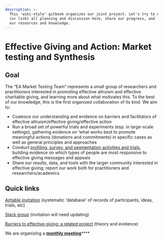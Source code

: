 ```yaml
---
description: >-
  This 'wiki-style' gitbook organizes our joint project. Let's try to organize
  (or link) all planning and discussion here, share our progress, and 'curate'
  our resources and knowledge.
---
```


# Effective Giving and Action: Market testing and Synthesis

## Goal

The “EA Market Testing Team” represents a small group of researchers and practitioners interested in promoting effective altruism and effective charitable giving, and learning more about what motivates this. To the best of our knowledge, this is the first organized collaboration of its kind. We aim to:

* Coalesce our understanding and evidence on barriers and facilitators of effective altruism/effective giving/effective action
* Run a broad set of powerful trials and experiments (esp. in large-scale settings), gathering evidence on ‘what works best to promote meaningful actions (donations and commitments) in specific cases as well as general principles and approaches
* Conduct [profiling, survey, and segmentation activities and trials](profiling-and-segmentation/profiling-discussion.md), building evidence on which types of people are most responsive to effective giving messages and appeals
* Share our results, data, and tools with the larger community interested in effective giving; report our work both for practitioners and researchers/academics

## **Quick links**

[Airtable invitation](https://airtable.com/invite/l?inviteId=invrYLQD6MCwj5tzF\&inviteToken=756e551c2eb2be11add77811fa080f3ac80c5adc68b402c5dcbbc4a16684b836) (systematic 'database' of records of participants, ideas, trials, etc)

[Slack group](https://join.slack.com/t/givingexperiments/shared\_invite/zt-stgaroli-5FVxFgOY\_MjXjrmUjfxLfw) (invitation will need updating)

[Barriers to effective giving: a related project](https://daaronr.github.io/ea\_giving\_barriers/index.html) (theory and evidence)

We are organizing a [**monthly meeting**](tip-o-the-spear.md#meeting-agendas)****
